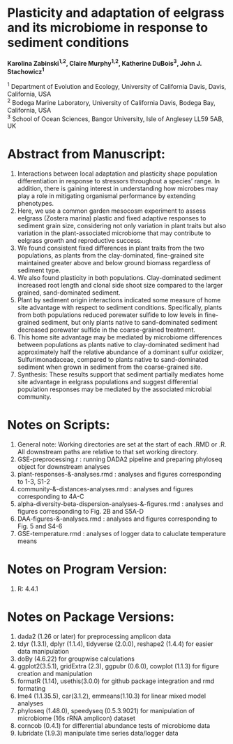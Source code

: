 # **Plasticity and adaptation of eelgrass and its microbiome in response to sediment conditions**

**Karolina Zabinski<sup>1,2</sup>, Claire Murphy<sup>1,2</sup>, Katherine DuBois<sup>3</sup>, John J. Stachowicz<sup>1</sup>**    

<sup>1</sup> Department of Evolution and Ecology, University of California Davis, Davis, California, USA  
<sup>2</sup> Bodega Marine Laboratory, University of California Davis, Bodega Bay, California, USA  
<sup>3</sup> School of Ocean Sciences, Bangor University, Isle of Anglesey LL59 5AB, UK  

# Abstract from Manuscript:  
1.	Interactions between local adaptation and plasticity shape population differentiation in response to stressors throughout a species’ range. In addition, there is gaining interest in understanding how microbes may play a role in mitigating organismal performance by extending phenotypes. 
2.	Here, we use a common garden mesocosm experiment to assess eelgrass (Zostera marina) plastic and fixed adaptive responses to sediment grain size, considering not only variation in plant traits but also variation in the plant-associated microbiome that may contribute to eelgrass growth and reproductive success. 
3.	We found consistent fixed differences in plant traits from the two populations, as plants from the clay-dominated, fine-grained site maintained greater above and below ground biomass regardless of sediment type. 
4.	We also found plasticity in both populations. Clay-dominated sediment increased root length and clonal side shoot size compared to the larger grained, sand-dominated sediment. 
5.	Plant by sediment origin interactions indicated some measure of home site advantage with respect to sediment conditions. Specifically, plants from both populations reduced porewater sulfide to low levels in fine-grained sediment, but only plants native to sand-dominated sediment decreased porewater sulfide in the coarse-grained treatment.
6.	This home site advantage may be mediated by microbiome differences between populations as plants native to clay-dominated sediment had approximately half the relative abundance of a dominant sulfur oxidizer, Sulfurimonadaceae, compared to plants native to sand-dominated sediment when grown in sediment from the coarse-grained site. 
7.	Synthesis: These results support that sediment partially mediates home site advantage in eelgrass populations and suggest differential population responses may be mediated by the associated microbial community.

# Notes on Scripts:  
1. General note: Working directories are set at the start of each .RMD or .R. All downstream paths are relative to that set working directory.
2. GSE-preprocessing.r : running DADA2 pipeline and preparing phyloseq object for downstream analyses
3. plant-responses-&-analyses.rmd : analyses and figures corresponding to 1-3, S1-2
4. community-&-distances-analyses.rmd : analyses and figures corresponding to 4A-C
5. alpha-diversity-beta-dispersion-analyses-&-figures.rmd : analyses and figures corresponding to Fig. 2B and S5A-D
6. DAA-figures-&-analyses.rmd : analyses and figures corresponding to Fig. 5 and S4-6
7. GSE-temperature.rmd : analyses of logger data to caluclate temperature means

# Notes on Program Version:  
1. R: 4.4.1

# Notes on Package Versions:  
1. dada2 (1.26 or later) for preprocessing amplicon data
2. tdyr (1.3.1), dplyr (1.1.4), tidyverse (2.0.0), reshape2 (1.4.4) for easier data manipulation
3. doBy (4.6.22) for groupwise calculations
4. ggplot2(3.5.1), gridExtra (2.3), ggpubr (0.6.0), cowplot (1.1.3) for figure creation and manipulation
5. formatR (1.14), usethis(3.0.0) for github package integration and rmd formating
6. lme4 (1.1.35.5), car(3.1.2), emmeans(1.10.3) for linear mixed model analyses
7. phyloseq (1.48.0), speedyseq (0.5.3.9021) for manipulation of microbiome (16s rRNA amplicon) dataset
8. corncob (0.4.1) for differential abundance tests of microbiome data
9. lubridate (1.9.3) manipulate time series data/logger data

